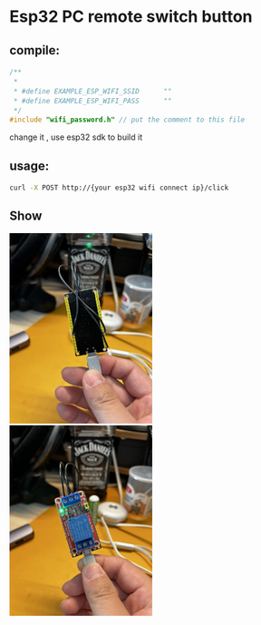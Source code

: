 Esp32 PC remote switch button
====================


## compile:
```c
/**
 *
 * #define EXAMPLE_ESP_WIFI_SSID      ""
 * #define EXAMPLE_ESP_WIFI_PASS      ""
 */
#include "wifi_password.h" // put the comment to this file

```
change it , use esp32 sdk to build it


## usage:
```bash 
curl -X POST http://{your esp32 wifi connect ip}/click
```


## Show

<img src="./image/main_board.jpg" width="50%">
<img src="./image/switch.jpg" width="50%">
